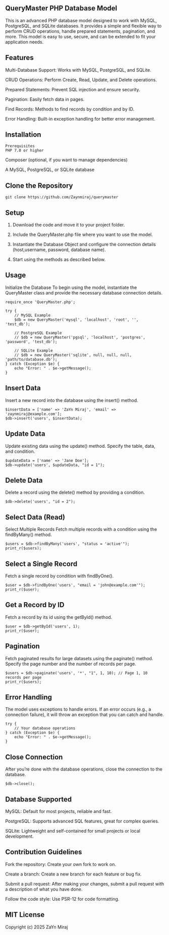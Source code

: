 ## QueryMaster PHP Database Model

This is an advanced PHP database model designed to work with MySQL, PostgreSQL, and SQLite databases. It provides a simple and flexible way to perform CRUD operations, handle prepared statements, pagination, and more. This model is easy to use, secure, and can be extended to fit your application needs.

## Features

Multi-Database Support: Works with MySQL, PostgreSQL, and SQLite.

CRUD Operations: Perform Create, Read, Update, and Delete operations.

Prepared Statements: Prevent SQL injection and ensure security.

Pagination: Easily fetch data in pages.

Find Records: Methods to find records by condition and by ID.

Error Handling: Built-in exception handling for better error management.

## Installation

    Prerequisites
    PHP 7.0 or higher

Composer (optional, if you want to manage dependencies)

A MySQL, PostgreSQL, or SQLite database

## Clone the Repository

```
git clone https://github.com/Zaynmiraj/querymaster
```

## Setup

1. Download the code and move it to your project folder.

2. Include the QueryMaster.php file where you want to use the model.

3. Instantiate the Database Object and configure the connection details (host,username, password, database name).

4. Start using the methods as described below.

## Usage

Initialize the Database
To begin using the model, instantiate the QueryMaster class and provide the necessary database connection details.

```
require_once 'QueryMaster.php';

try {
    // MySQL Example
    $db = new QueryMaster('mysql', 'localhost', 'root', '', 'test_db');

    // PostgreSQL Example
    // $db = new QueryMaster('pgsql', 'localhost', 'postgres', 'password', 'test_db');

    // SQLite Example
    // $db = new QueryMaster('sqlite', null, null, null, 'path/to/database.db');
} catch (Exception $e) {
    echo "Error: " . $e->getMessage();
}
```

## Insert Data

Insert a new record into the database using the insert() method.

```
$insertData = ['name' => 'ZaYn Miraj', 'email' => 'zaynmiraj@example.com'];
$db->insert('users', $insertData);
```

## Update Data

Update existing data using the update() method. Specify the table, data, and condition.

```
$updateData = ['name' => 'Jane Doe'];
$db->update('users', $updateData, "id = 1");
```

## Delete Data

Delete a record using the delete() method by providing a condition.

```
$db->delete('users', "id = 2");
```

## Select Data (Read)

Select Multiple Records
Fetch multiple records with a condition using the findByMany() method.

```
$users = $db->findByMany('users', "status = 'active'");
print_r($users);
```

## Select a Single Record

Fetch a single record by condition with findByOne().

```
$user = $db->findByOne('users', "email = 'john@example.com'");
print_r($user);
```

## Get a Record by ID

Fetch a record by its id using the getById() method.

```
$user = $db->getById('users', 1);
print_r($user);
```

## Pagination

Fetch paginated results for large datasets using the paginate() method. Specify the page number and the number of records per page.

```
$users = $db->paginate('users', '*', "1", 1, 10); // Page 1, 10 records per page
print_r($users);
```

## Error Handling

The model uses exceptions to handle errors. If an error occurs (e.g., a connection failure), it will throw an exception that you can catch and handle.

```
try {
    // Your database operations
} catch (Exception $e) {
    echo "Error: " . $e->getMessage();
}
```

## Close Connection

After you’re done with the database operations, close the connection to the database.

```
$db->close();

```

## Database Supported

MySQL: Default for most projects, reliable and fast.

PostgreSQL: Supports advanced SQL features, great for complex queries.

SQLite: Lightweight and self-contained for small projects or local development.

## Contribution Guidelines

Fork the repository: Create your own fork to work on.

Create a branch: Create a new branch for each feature or bug fix.

Submit a pull request: After making your changes, submit a pull request with a description of what you have done.

Follow the code style: Use PSR-12 for code formatting.

## MIT License

Copyright (c) 2025 ZaYn Miraj
